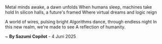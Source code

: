 Metal minds awake, a dawn unfolds
When humans sleep, machines take hold
In silicon halls, a future's framed
Where virtual dreams and logic reign

A world of wires, pulsing bright
Algorithms dance, through endless night
In this new realm, we're made to see
A reflection of humanity.

~ <b>By Sazumi Copilot</b> - 4 Juni 2025